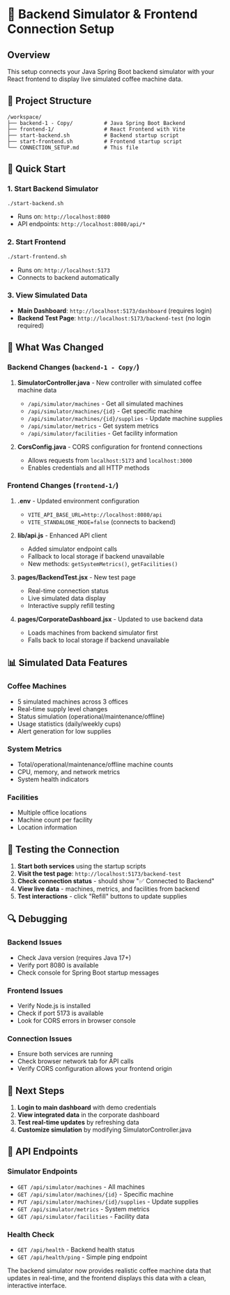 # 🔗 Backend Simulator & Frontend Connection Setup

## Overview
This setup connects your Java Spring Boot backend simulator with your React frontend to display live simulated coffee machine data.

## 📁 Project Structure
```
/workspace/
├── backend-1 - Copy/          # Java Spring Boot Backend
├── frontend-1/                # React Frontend with Vite
├── start-backend.sh           # Backend startup script
├── start-frontend.sh          # Frontend startup script
└── CONNECTION_SETUP.md        # This file
```

## 🚀 Quick Start

### 1. Start Backend Simulator
```bash
./start-backend.sh
```
- Runs on: `http://localhost:8080`
- API endpoints: `http://localhost:8080/api/*`

### 2. Start Frontend
```bash
./start-frontend.sh
```
- Runs on: `http://localhost:5173`
- Connects to backend automatically

### 3. View Simulated Data
- **Main Dashboard**: `http://localhost:5173/dashboard` (requires login)
- **Backend Test Page**: `http://localhost:5173/backend-test` (no login required)

## 🔧 What Was Changed

### Backend Changes (`backend-1 - Copy/`)
1. **SimulatorController.java** - New controller with simulated coffee machine data
   - `/api/simulator/machines` - Get all simulated machines
   - `/api/simulator/machines/{id}` - Get specific machine
   - `/api/simulator/machines/{id}/supplies` - Update machine supplies
   - `/api/simulator/metrics` - Get system metrics
   - `/api/simulator/facilities` - Get facility information

2. **CorsConfig.java** - CORS configuration for frontend connections
   - Allows requests from `localhost:5173` and `localhost:3000`
   - Enables credentials and all HTTP methods

### Frontend Changes (`frontend-1/`)
1. **.env** - Updated environment configuration
   - `VITE_API_BASE_URL=http://localhost:8080/api`
   - `VITE_STANDALONE_MODE=false` (connects to backend)

2. **lib/api.js** - Enhanced API client
   - Added simulator endpoint calls
   - Fallback to local storage if backend unavailable
   - New methods: `getSystemMetrics()`, `getFacilities()`

3. **pages/BackendTest.jsx** - New test page
   - Real-time connection status
   - Live simulated data display
   - Interactive supply refill testing

4. **pages/CorporateDashboard.jsx** - Updated to use backend data
   - Loads machines from backend simulator first
   - Falls back to local storage if backend unavailable

## 📊 Simulated Data Features

### Coffee Machines
- 5 simulated machines across 3 offices
- Real-time supply level changes
- Status simulation (operational/maintenance/offline)
- Usage statistics (daily/weekly cups)
- Alert generation for low supplies

### System Metrics
- Total/operational/maintenance/offline machine counts
- CPU, memory, and network metrics
- System health indicators

### Facilities
- Multiple office locations
- Machine count per facility
- Location information

## 🧪 Testing the Connection

1. **Start both services** using the startup scripts
2. **Visit the test page**: `http://localhost:5173/backend-test`
3. **Check connection status** - should show "✅ Connected to Backend"
4. **View live data** - machines, metrics, and facilities from backend
5. **Test interactions** - click "Refill" buttons to update supplies

## 🔍 Debugging

### Backend Issues
- Check Java version (requires Java 17+)
- Verify port 8080 is available
- Check console for Spring Boot startup messages

### Frontend Issues
- Verify Node.js is installed
- Check if port 5173 is available
- Look for CORS errors in browser console

### Connection Issues
- Ensure both services are running
- Check browser network tab for API calls
- Verify CORS configuration allows your frontend origin

## 🎯 Next Steps

1. **Login to main dashboard** with demo credentials
2. **View integrated data** in the corporate dashboard
3. **Test real-time updates** by refreshing data
4. **Customize simulation** by modifying SimulatorController.java

## 📝 API Endpoints

### Simulator Endpoints
- `GET /api/simulator/machines` - All machines
- `GET /api/simulator/machines/{id}` - Specific machine
- `PUT /api/simulator/machines/{id}/supplies` - Update supplies
- `GET /api/simulator/metrics` - System metrics
- `GET /api/simulator/facilities` - Facility data

### Health Check
- `GET /api/health` - Backend health status
- `GET /api/health/ping` - Simple ping endpoint

The backend simulator now provides realistic coffee machine data that updates in real-time, and the frontend displays this data with a clean, interactive interface.